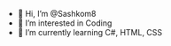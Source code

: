 - 👋 Hi, I’m @Sashkom8
- 👀 I’m interested in Coding
- 🌱 I’m currently learning C#, HTML, CSS
<!---
Sashkom8/Sashkom8 is a ✨ special ✨ repository because its `README.md` (this file) appears on your GitHub profile.
You can click the Preview link to take a look at your changes.
--->
